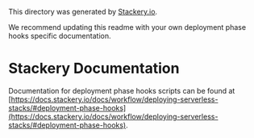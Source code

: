 This directory was generated by [Stackery.io](https://www.stackery.io).

We recommend updating this readme with your own deployment phase hooks specific documentation.

# Stackery Documentation
Documentation for deployment phase hooks scripts can be found at [https://docs.stackery.io/docs/workflow/deploying-serverless-stacks/#deployment-phase-hooks](https://docs.stackery.io/docs/workflow/deploying-serverless-stacks/#deployment-phase-hooks).
